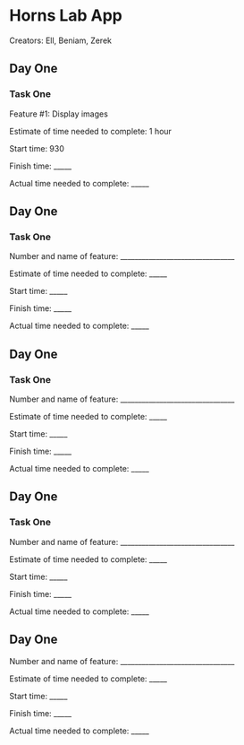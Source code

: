 # Horns Lab App
Creators:
Ell, Beniam, Zerek


## Day One
### Task One
Feature #1: Display images

Estimate of time needed to complete: 1 hour

Start time: 930

Finish time: _____

Actual time needed to complete: _____

## Day One
### Task One
Number and name of feature: ________________________________

Estimate of time needed to complete: _____

Start time: _____

Finish time: _____

Actual time needed to complete: _____

## Day One
### Task One
Number and name of feature: ________________________________

Estimate of time needed to complete: _____

Start time: _____

Finish time: _____

Actual time needed to complete: _____

## Day One
### Task One
Number and name of feature: ________________________________

Estimate of time needed to complete: _____

Start time: _____

Finish time: _____

Actual time needed to complete: _____
## Day One
Number and name of feature: ________________________________

Estimate of time needed to complete: _____

Start time: _____

Finish time: _____

Actual time needed to complete: _____